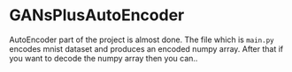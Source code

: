 # GANsPlusAutoEncoder

AutoEncoder part of the project is almost done.
The file which is `main.py` encodes mnist dataset 
and produces an encoded numpy array. After that if 
you want to decode the numpy array then you can..

